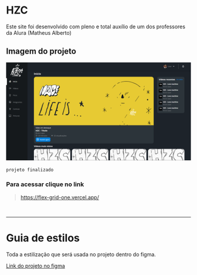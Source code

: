 <h1>HZC</h1>

<p>Este site foi desenvolvido com pleno e total auxílio de um dos professores da Alura (Matheus Alberto)</p>

<h2>Imagem do projeto</h2>

![Imagem do projeto](./imagens/projeto_imagem.png)

```
projeto finalizado
```
<h3>Para acessar clique no link</h3>

>https://flex-grid-one.vercel.app/

<br>

<hr>

# Guia de estilos

Toda a estilização que será usada no projeto dentro do figma.

[Link do projeto no figma](https://www.figma.com/file/ibWktwVpnog76rMYOdVhks/Dispondo-elementos-com-flexbox-e-grid?node-id=54%3A2358)


